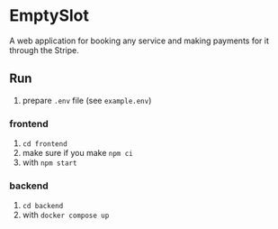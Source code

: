 # EmptySlot
A web application for booking any service and making payments for it through the Stripe.

## Run

1. prepare `.env` file (see `example.env`)

### frontend
1. `cd frontend`
1. make sure if you make `npm ci`
2. with `npm start`


### backend 
1. `cd backend`
1. with `docker compose up`
